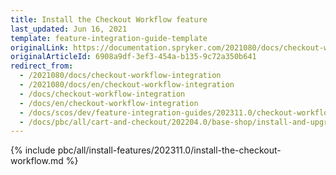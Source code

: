 ```yaml
---
title: Install the Checkout Workflow feature
last_updated: Jun 16, 2021
template: feature-integration-guide-template
originalLink: https://documentation.spryker.com/2021080/docs/checkout-workflow-integration
originalArticleId: 6908a9df-3ef3-454a-b135-9c72a350b641
redirect_from:
  - /2021080/docs/checkout-workflow-integration
  - /2021080/docs/en/checkout-workflow-integration
  - /docs/checkout-workflow-integration
  - /docs/en/checkout-workflow-integration
  - /docs/scos/dev/feature-integration-guides/202311.0/checkout-workflow-integration-guide.html
  - /docs/pbc/all/cart-and-checkout/202204.0/base-shop/install-and-upgrade/install-features/install-the-checkout-workflow-feature.html
---
```

{% include pbc/all/install-features/202311.0/install-the-checkout-workflow.md %} <!-- To edit, see /_includes/pbc/all/install-features/202311.0/install-the-checkout-workflow.md -->
